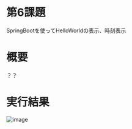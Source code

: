 # 第6課題
SpringBootを使ってHelloWorldの表示、時刻表示
# 概要
？？
# 実行結果
![image](https://user-images.githubusercontent.com/114993632/199215488-6a907e61-731c-4290-aefc-3c846103db35.png)



